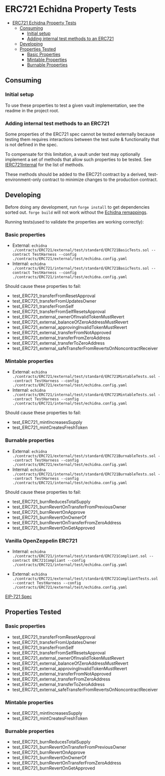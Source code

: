
# ERC721 Echidna Property Tests

- [ERC721 Echidna Property Tests](#erc721-echidna-property-tests)
  - [Consuming](#consuming)
    - [Initial setup](#initial-setup)
    - [Adding internal test methods to an ERC721](#adding-internal-test-methods-to-an-erc721)
  - [Developing](#developing)
  - [Properties Tested](#properties-tested)
    - [Basic Properties](#basic-properties)
    - [Mintable Properties](#mintable-properties)
    - [Burnable Properties](#burnable-properties)

## Consuming

### Initial setup
To use these properties to test a given vault implementation, see the readme in the project root.

### Adding internal test methods to an ERC721
Some properties of the ERC721 spec cannot be tested externally because testing them requires interactions between the test suite & functionality that is not defined in the spec. 

To compensate for this limitation, a vault under test may optionally implement a set of methods that allow such properties to be tested. See [IERC721Internal](util/IERC721Internal.sol) for the list of methods.

These methods should be added to the ERC721 contract by a derived, test-environment-only contract to minimize changes to the production contract.

## Developing

Before doing any development, run `forge install` to get dependencies sorted out. `forge build` will not work without the [Echidna remappings](internal/test/echidna.config.yaml).

Running tests(used to validate the properties are working correctly):

### Basic properties

- External:
`echidna ./contracts/ERC721/external/test/standard/ERC721BasicTests.sol --contract TestHarness --config ./contracts/ERC721/external/test/echidna.config.yaml`
- Internal:
`echidna ./contracts/ERC721/internal/test/standard/ERC721BasicTests.sol --contract TestHarness --config ./contracts/ERC721/internal/test/echidna.config.yaml`

Should cause these properties to fail:
- test_ERC721_transferFromResetApproval 
- test_ERC721_transferFromUpdatesOwner 
- test_ERC721_transferFromSelf 
- test_ERC721_transferFromSelfResetsApproval 
- test_ERC721_external_ownerOfInvalidTokenMustRevert
- test_ERC721_external_balanceOfZeroAddressMustRevert
- test_ERC721_external_approvingInvalidTokenMustRevert
- test_ERC721_external_transferFromNotApproved
- test_ERC721_external_transferFromZeroAddress
- test_ERC721_external_transferToZeroAddress 
- test_ERC721_external_safeTransferFromRevertsOnNoncontractReceiver

### Mintable properties

- External:
`echidna ./contracts/ERC721/external/test/standard/ERC721MintableTests.sol --contract TestHarness --config ./contracts/ERC721/external/test/echidna.config.yaml`
- Internal:
`echidna ./contracts/ERC721/internal/test/standard/ERC721MintableTests.sol --contract TestHarness --config ./contracts/ERC721/internal/test/echidna.config.yaml`

Should cause these properties to fail:
- test_ERC721_mintIncreasesSupply
- test_ERC721_mintCreatesFreshToken

### Burnable properties

- External:
`echidna ./contracts/ERC721/external/test/standard/ERC721BurnableTests.sol --contract TestHarness --config ./contracts/ERC721/external/test/echidna.config.yaml`
- Internal:
`echidna ./contracts/ERC721/internal/test/standard/ERC721BurnableTests.sol --contract TestHarness --config ./contracts/ERC721/internal/test/echidna.config.yaml`

Should cause these properties to fail:
- test_ERC721_burnReducesTotalSupply
- test_ERC721_burnRevertOnTransferFromPreviousOwner
- test_ERC721_burnRevertOnApprove
- test_ERC721_burnRevertOnOwnerOf
- test_ERC721_burnRevertOnTransferFromZeroAddress
- test_ERC721_burnRevertOnGetApproved

### Vanilla OpenZeppelin ERC721

- Internal:
`echidna ./contracts/ERC721/internal/test/standard/ERC721Compliant.sol --contract ERC721Compliant --config ./contracts/ERC721/internal/test/echidna.config.yaml`

- External:
`echidna ./contracts/ERC721/external/test/standard/ERC721CompliantTests.sol --contract TestHarness --config ./contracts/ERC721/external/test/echidna.config.yaml`

[EIP-721 Spec](https://eips.ethereum.org/EIPS/eip-721)

## Properties Tested

### Basic properties
- test_ERC721_transferFromResetApproval 
- test_ERC721_transferFromUpdatesOwner 
- test_ERC721_transferFromSelf 
- test_ERC721_transferFromSelfResetsApproval 
- test_ERC721_external_ownerOfInvalidTokenMustRevert
- test_ERC721_external_balanceOfZeroAddressMustRevert
- test_ERC721_external_approvingInvalidTokenMustRevert
- test_ERC721_external_transferFromNotApproved
- test_ERC721_external_transferFromZeroAddress
- test_ERC721_external_transferToZeroAddress 
- test_ERC721_external_safeTransferFromRevertsOnNoncontractReceiver

### Mintable properties
- test_ERC721_mintIncreasesSupply
- test_ERC721_mintCreatesFreshToken

### Burnable properties
- test_ERC721_burnReducesTotalSupply
- test_ERC721_burnRevertOnTransferFromPreviousOwner
- test_ERC721_burnRevertOnApprove
- test_ERC721_burnRevertOnOwnerOf
- test_ERC721_burnRevertOnTransferFromZeroAddress
- test_ERC721_burnRevertOnGetApproved
